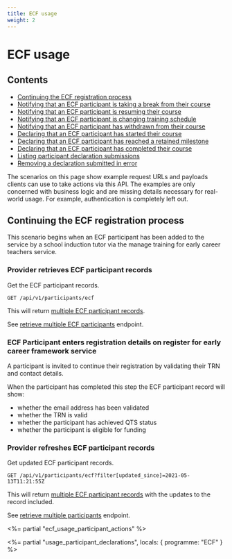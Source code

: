 ```yaml
---
title: ECF usage
weight: 2
---
```


# ECF usage

## Contents

* [Continuing the ECF registration process](#continuing-the-ecf-registration-process)
* [Notifying that an ECF participant is taking a break from their course](#notifying-of-deferral)
* [Notifying that an ECF participant is resuming their course](#notifying-of-resume)
* [Notifying that an ECF participant is changing training schedule](#notifying-of-schedule-change)
* [Notifying that an ECF participant has withdrawn from their course](#notifying-of-withdrawal)
* [Declaring that an ECF participant has started their course](#declaring-that-an-ecf-participant-has-started-their-course)
* [Declaring that an ECF participant has reached a retained milestone](#declaring-that-an-ecf-participant-has-retained-their-course)
* [Declaring that an ECF participant has completed their course](#declaring-that-an-ecf-participant-has-completed-their-course)
* [Listing participant declaration submissions](#listing-participant-declaration-submissions)
* [Removing a declaration submitted in error](#removing-participant-declaration)

The scenarios on this page show example request URLs and payloads clients can use to take actions via this API. The examples are only concerned with business logic and are missing details necessary for real-world usage. For example, authentication is completely left out.

## Continuing the ECF registration process
This scenario begins when an ECF participant has been added to the service by a school induction tutor via the manage training for early career teachers service.

### Provider retrieves ECF participant records

Get the ECF participant records.

```
GET /api/v1/participants/ecf
```

This will return [multiple ECF participant records](/api-reference/reference-v1#schema-multipleecfparticipantsresponse).

See [retrieve multiple ECF participants](/api-reference/reference-v1#api-v1-participants-ecf-get) endpoint.

### ECF Participant enters registration details on register for early career framework service

A participant is invited to continue their registration by validating their TRN and contact details.

When the participant has completed this step the ECF participant record will show:
* whether the email address has been validated
* whether the TRN is valid
* whether the participant has achieved QTS status
* whether the participant is eligible for funding

### Provider refreshes ECF participant records

Get updated ECF participant records.

```
GET /api/v1/participants/ecf?filter[updated_since]=2021-05-13T11:21:55Z
```

This will return [multiple ECF participant records](/api-reference/reference-v1#schema-multipleecfparticipantsresponse) with the updates to the record included.

See [retrieve multiple participants](/api-reference/reference-v1#api-v1-participants-ecf-get) endpoint.

<%= partial "ecf_usage_participant_actions" %>

<%= partial "usage_participant_declarations", locals: { programme: "ECF" } %>
